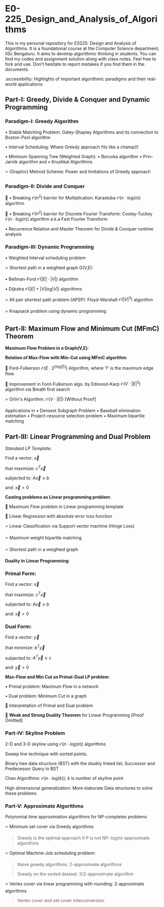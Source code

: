 # E0-225_Design_and_Analysis_of_Algorithms
This is my personal repository for E0225: Design and Analysis of Algorithms. It is a foundational course at the Computer Science department, IISc Bengaluru. It aims to develop algorithmic thinking in students. You can find my codes and assignment solution along with class notes. Feel free to fork and use. Don't hesitate to report mistakes if you find them in the documents.

:accessibility: Highlights of important algorithmic paradigms and their real-world applications:
## Part-I: Greedy, Divide & Conquer and Dynamic Programming
### Paradigm-I: Greedy Algorithm

$\bullet$ Stable Matching Problem: Galey-Shapley Algorithms and its connection to Boston-Pool algorithm
 
$\bullet$ Interval Scheduling: Where Greedy approach fits like a champ(!)

$\bullet$ Minimum Spanning Tree (Weighted Graph): $\bullet$ Boruvka algorithm $\bullet$ Prin-Jarnik algorithm and $\bullet$ Krushkal Algorithms 

⭐ (Graphic) Metroid Scheme: Power and limitations of Greedy approach

### Paradigm-II: Divide and Conquer

🎯 $\bullet$ Breaking $\mathcal{O}(n^2)$ barrier for Multiplication: Karastuba $\mathcal{O}(n\cdot log(n))$ algorithm
 
🎯 $\bullet$ Breaking $\mathcal{O}(n^2)$ barrier for Discrete Fourier Transform: Cooley-Tuckey $\mathcal{O}(n\cdot log(n))$ algorithm a.k.a Fast Fourier Transform

$\bullet$ Recurrence Relation and Master Theorem for Divide & Conquer runtime analysis

### Paradigm-III: Dynamic Programming

$\bullet$ Weighted Interval scheduling problem

⭐ Shortest path in a weighted graph G(V,E):
 
$\bullet$ Bellman-Ford $\mathcal{O}(|E| \cdot |V|)$ algorithm
 
$\bullet$ Dijkstra $\mathcal{O}(|E| + |V|log|V|)$ algorithms

⭐ All pair shortest path problem (APSP): Floyd-Warshall $\mathcal{O}(|V|^3)$ algorithm

⭐ Knapsack problem using dynamic programming

## Part-II: Maximum Flow and Minimum Cut (MFmC) Theorem
$\textbf{Maximum Flow Problem in a Graph(V,E)}:$ 

$\textbf{Relation of Max-Flow with Min-Cut using MFmC algorithm}:$

 🌟 Ford-Fulkerson $\mathcal{O}(E\cdot 2^{[log(f)]})$ Algorithm, where 'f' is the maximum edge flow.

 🌟 Improvement in Ford-Fulkerson algo. by Edmond-Karp $\mathcal{O}(V\cdot |E|^2)$ algorithm via Breath first search
 
 ⭐ Orlin's Algorithm: $\mathcal{O}(V\cdot |E|)$ [Without Proof]

 Applications in $\bullet$ Densest Subgraph Problem   $\bullet$ Baseball elimination estimation   $\bullet$ Project-resource selection problem  $\bullet$ Maximum bipartile matching 


## Part-III: Linear Programming and Dual Problem
$Standard\ LP\ Template:$

 
 Find a vector: $\vec{x}$
 
 that maximize: $c^T \vec{x}$
 
 subjected to:  $A\vec{x} \le b$
 
 and: $\vec{x}> 0$ 
 

$\textbf{Casting problems as Linear programming problem}:$

 🌟 Maximum Flow problem in Linear programming template 

 🌟 Linear Regression with absolute error loss function
 
 ⭐ Linear Classification via Support vector machine (Hinge Loss)

 ⭐ Maximum weight bipartile matching

 ⭐ Shortest path in a weighted graph

$\textbf{Duality in Linear Programming}:$

### Primal Form:

Find a vector: $\vec{x}$
 
that maximize: $c^T \vec{x}$
 
subjected to:  $A\vec{x} \le b$
 
and: $\vec{x}> 0$


### Dual Form:
 
 Find a vector: $\vec{y}$
 
 that minimize: $b^T \vec{y}$
 
 subjected to:  $A^{T}\vec{y} \ge c$
 
 and: $\vec{y}> 0$


$\textbf{Max-Flow and Min Cut as Primal-Dual LP problem}:$

$\bullet$ Primal problem: Maximum Flow in a network

$\bullet$ Dual problem: Minimum Cut in a graph 

🎯 Interpretation of Primal and Dual problem

🎯 $\textbf{Weak and Strong Duality Theorem}$ for Linear Programming [Proof Omitted]

### Part-IV: Skyline Problem
2-D and 3-D skyline using $\mathcal{O}(n\cdot log(n))$ algorithms

Sweep line technique with sorted points.
 
Binary tree data structure (BST) with the doubly linked list; Successor and Predecessor Query in BST

Chan Algorithms:  $\mathcal{O}(n\cdot log(k))$; $k$ is number of skyline point

High dimensional generalization: More elaborate Data structures to solve these problems

### Part-V: Approximate Algorithms
Polynomial time approximation algorithms for NP-completes problems

⭐ Minimum set cover via Greedy algorithms

> Greedy is the optimal approach if P is not NP: log(n)-approximate algorithms 

⭐ Optimal Machine-Job scheduling problem:
 
>  Naive greedy algorithms: 2-approximate algorithms
> 
> Greedy on the sorted dataset: 3/2-approximate algorithm

⭐ Vertex cover via linear programming with rounding: 2-approximate algorithms
>
> Vertex cover and set cover interconversion




